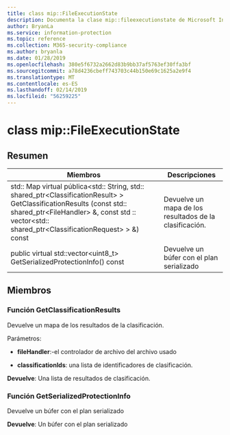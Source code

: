 ```yaml
---
title: class mip::FileExecutionState
description: Documenta la clase mip::fileexecutionstate de Microsoft Information Protection (MIP) SDK.
author: BryanLa
ms.service: information-protection
ms.topic: reference
ms.collection: M365-security-compliance
ms.author: bryanla
ms.date: 01/28/2019
ms.openlocfilehash: 380e5f6732a2662d83b9bb37af5763ef30ffa3bf
ms.sourcegitcommit: a78d4236cbeff743703c44b150e69c1625a2e9f4
ms.translationtype: MT
ms.contentlocale: es-ES
ms.lasthandoff: 02/14/2019
ms.locfileid: "56259225"
---
```

# <a name="class-mipfileexecutionstate"></a>class mip::FileExecutionState 
  
## <a name="summary"></a>Resumen
 Miembros                        | Descripciones                                
--------------------------------|---------------------------------------------
std:: Map virtual pública\<std:: String, std:: shared_ptr\<ClassificationResult\> \> GetClassificationResults (const std:: shared_ptr\<FileHandler\> &, const std :: vector\<std:: shared_ptr\<ClassificationRequest\> \> &) const  |  Devuelve un mapa de los resultados de la clasificación.
public virtual std::vector\<uint8_t\> GetSerializedProtectionInfo() const  |  Devuelve un búfer con el plan serializado
  
## <a name="members"></a>Miembros
  
### <a name="getclassificationresults-function"></a>Función GetClassificationResults
Devuelve un mapa de los resultados de la clasificación.

Parámetros:  
* **fileHandler**:-el controlador de archivo del archivo usado 


* **classificationIds**: una lista de identificadores de clasificación. 



  
**Devuelve**: Una lista de resultados de clasificación.
  
### <a name="getserializedprotectioninfo-function"></a>Función GetSerializedProtectionInfo
Devuelve un búfer con el plan serializado

  
**Devuelve**: Un búfer con el plan serializado
